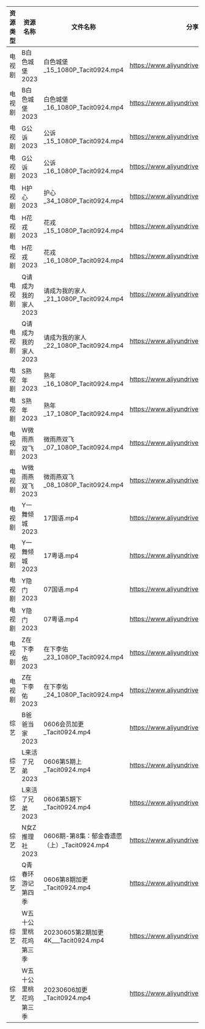 | 资源类型 | 资源名称         | 文件名称                             | 分享链接                                      | 更新时间       |
| ---- | ------------ | -------------------------------- | ----------------------------------------- | ---------- |
| 电视剧  | B白色城堡2023    | 白色城堡_15_1080P_Tacit0924.mp4      | https://www.aliyundrive.com/s/RaWxk24QWV6 | 2023-06-07 |
| 电视剧  | B白色城堡2023    | 白色城堡_16_1080P_Tacit0924.mp4      | https://www.aliyundrive.com/s/RaWxk24QWV6 | 2023-06-07 |
| 电视剧  | G公诉2023      | 公诉_15_1080P_Tacit0924.mp4        | https://www.aliyundrive.com/s/SKq7GkiMEWX | 2023-06-07 |
| 电视剧  | G公诉2023      | 公诉_16_1080P_Tacit0924.mp4        | https://www.aliyundrive.com/s/SKq7GkiMEWX | 2023-06-07 |
| 电视剧  | H护心2023      | 护心_34_1080P_Tacit0924.mp4        | https://www.aliyundrive.com/s/9HkxgS4UCNB | 2023-06-07 |
| 电视剧  | H花戎2023      | 花戎_15_1080P_Tacit0924.mp4        | https://www.aliyundrive.com/s/DsKqmGre9hn | 2023-06-07 |
| 电视剧  | H花戎2023      | 花戎_16_1080P_Tacit0924.mp4        | https://www.aliyundrive.com/s/DsKqmGre9hn | 2023-06-07 |
| 电视剧  | Q请成为我的家人2023 | 请成为我的家人_21_1080P_Tacit0924.mp4   | https://www.aliyundrive.com/s/LVhk36Kw3hq | 2023-06-07 |
| 电视剧  | Q请成为我的家人2023 | 请成为我的家人_22_1080P_Tacit0924.mp4   | https://www.aliyundrive.com/s/LVhk36Kw3hq | 2023-06-07 |
| 电视剧  | S熟年2023      | 熟年_16_1080P_Tacit0924.mp4        | https://www.aliyundrive.com/s/izBC7e3hvcb | 2023-06-07 |
| 电视剧  | S熟年2023      | 熟年_17_1080P_Tacit0924.mp4        | https://www.aliyundrive.com/s/izBC7e3hvcb | 2023-06-07 |
| 电视剧  | W微雨燕双飞2023   | 微雨燕双飞_07_1080P_Tacit0924.mp4     | https://www.aliyundrive.com/s/Uvq8Q8wJXgg | 2023-06-07 |
| 电视剧  | W微雨燕双飞2023   | 微雨燕双飞_08_1080P_Tacit0924.mp4     | https://www.aliyundrive.com/s/Uvq8Q8wJXgg | 2023-06-07 |
| 电视剧  | Y一舞倾城2023    | 17国语.mp4                         | https://www.aliyundrive.com/s/rJHcZFVa1Tf | 2023-06-07 |
| 电视剧  | Y一舞倾城2023    | 17粤语.mp4                         | https://www.aliyundrive.com/s/rJHcZFVa1Tf | 2023-06-07 |
| 电视剧  | Y隐门2023      | 07国语.mp4                         | https://www.aliyundrive.com/s/3hQ1KUe4HeE | 2023-06-07 |
| 电视剧  | Y隐门2023      | 07粤语.mp4                         | https://www.aliyundrive.com/s/3hQ1KUe4HeE | 2023-06-07 |
| 电视剧  | Z在下李佑2023    | 在下李佑_23_1080P_Tacit0924.mp4      | https://www.aliyundrive.com/s/XDyqjGPExFg | 2023-06-07 |
| 电视剧  | Z在下李佑2023    | 在下李佑_24_1080P_Tacit0924.mp4      | https://www.aliyundrive.com/s/XDyqjGPExFg | 2023-06-07 |
| 综艺   | B爸爸当家2023    | 0606会员加更_Tacit0924.mp4           | https://www.aliyundrive.com/s/SqHa3g1TkvY | 2023-06-07 |
| 综艺   | L来活了兄弟2023   | 0606第5期上_Tacit0924.mp4           | https://www.aliyundrive.com/s/84p43QwL9GW | 2023-06-07 |
| 综艺   | L来活了兄弟2023   | 0606第5期下_Tacit0924.mp4           | https://www.aliyundrive.com/s/84p43QwL9GW | 2023-06-07 |
| 综艺   | N女Z推理社2023   | 0606期-第8集：郁金香遗愿（上）_Tacit0924.mp4 | https://www.aliyundrive.com/s/RA6dKYNxzLz | 2023-06-07 |
| 综艺   | Q青春环游记第四季    | 0606第8期加更_Tacit0924.mp4          | https://www.aliyundrive.com/s/YcPwXPmrXec | 2023-06-07 |
| 综艺   | W五十公里桃花坞第三季  | 20230605第2期加更4K___Tacit0924.mp4  | https://www.aliyundrive.com/s/UM8vBhV25fT | 2023-06-07 |
| 综艺   | W五十公里桃花坞第三季  | 20230606加更_Tacit0924.mp4         | https://www.aliyundrive.com/s/UM8vBhV25fT | 2023-06-07 |
